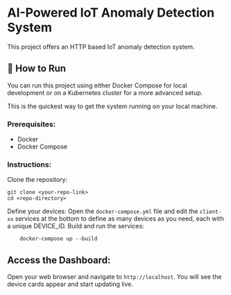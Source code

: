 # AI-Powered IoT Anomaly Detection System 

This project offers an HTTP based IoT anomaly detection system.

## 🚀 How to Run

You can run this project using either Docker Compose for local development or on a Kubernetes cluster for a more advanced setup.

This is the quickest way to get the system running on your local machine.

### Prerequisites:

- Docker
- Docker Compose

### Instructions:

Clone the repository:

```
git clone <your-repo-link>
cd <repo-directory>
```

Define your devices:
Open the `docker-compose.yml` file and edit the `client-xx` services at the bottom to define as many devices as you need, each with a unique DEVICE_ID.
Build and run the services:
```
    docker-compose up --build
```
## Access the Dashboard:

Open your web browser and navigate to `http://localhost`. You will see the device cards appear and start updating live.